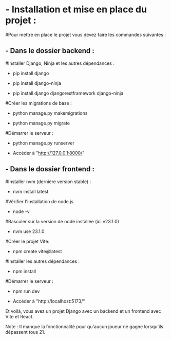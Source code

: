 # - Installation et mise en place du projet :

#Pour mettre en place le projet vous devez faire les commandes suivantes :

## - Dans le dossier backend :


#Installer Django, Ninja et les autres dépendances :

- pip install django

- pip install django-ninja

- pip install django djangorestframework django-ninja


#Créer les migrations de base :

- python manage.py makemigrations

- python manage.py migrate


#Démarrer le serveur :

- python manage.py runserver

- Accéder à "http://127.0.0.1:8000/"


## - Dans le dossier frontend :


#Installer nvm (dernière version stable) :

- nvm install latest

#Vérifier l'installation de node.js

- node -v

#Basculer sur la version de node installée (ici v23.1.0)

- nvm use 23.1.0

#Créer le projet Vite:

- npm create vite@latest


#Installer les autres dépendances :

- npm install


#Démarrer le serveur :

- npm run dev

- Accéder à "http://localhost:5173/"

Et voilà, vous avez un projet Django avec un backend et un frontend avec Vite et React.


Note : Il manque la fonctionnalité pour qu'aucun joueur ne gagne lorsqu'ils dépassent tous 21.